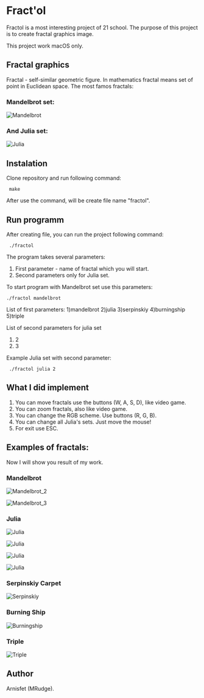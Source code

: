 # Fract'ol

 Fractol is a most interesting project of 21 school. The purpose of this project is to create fractal graphics image.

 This project work macOS only.
 
 ## Fractal graphics
 
 Fractal - self-similar geometric figure. In mathematics fractal means set of point in Euclidean space.
 The most famos fractals: 
 ### Mandelbrot set:

 ![Mandelbrot](https://github.com/Arnisfet/fract-ol/blob/master/images/Mandelbrot_set.gif?raw=true)

### And Julia set:

 ![Julia](https://github.com/Arnisfet/fract-ol/blob/master/images/Julia_set.gif?raw=true)

## Instalation
 
 Clone repository and run following command:

```
 make
```
 After use the command, will be create file name "fractol".

## Run programm

 After creating file, you can run the project following command:

```
 ./fractol
```
 The program takes several parameters:
 1) First parameter - name of fractal which you will start.
 2) Second parameters only for Julia set.

 To start program with Mandelbrot set use this parameters:
 ```
 ./fractol mandelbrot
```

 List of first parameters:
 1)mandelbrot
 2)julia
 3)serpinskiy
 4)burningship
 5)triple
 
 List of second parameters for julia set
 1) 2
 2) 3

 Example Julia set with second parameter:
```
 ./fractol julia 2
```
## What I did implement

 1) You can move fractals use the buttons (W, A, S, D), like video game.
 2) You can zoom fractals, also like video game.
 3) You can change the RGB scheme. Use buttons (R, G, B).
 4) You can change all Julia's sets. Just move the mouse!
 5) For exit use ESC.

## Examples of fractals:
 
 Now I will show you result of my work.
 
### Mandelbrot

![Mandelbrot_2](images/my_mandelbrot.png)

![Mandelbrot_3](images/my_mt_2.png)

### Julia

 ![Julia](images/my_julia.png)
 
 ![Julia](images/my_julia_1.png)

 ![Julia](images/my_julia_2.png)

 ![Julia](images/my_julia_3.png)

### Serpinskiy Carpet

 ![Serpinskiy](images/my_serpinskiy.png)
 
### Burning Ship

 ![Burningship](images/my_bp.png)
 
### Triple

 ![Triple](images/my_triple.png)
 
## Author

Arnisfet (MRudge).